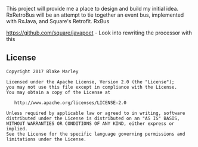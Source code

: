 This project will provide me a place to design and build my initial idea. RxRetroBus will be an
attempt to tie together an event bus, implemented with RxJava, and Square's Retrofit. RxBus

https://github.com/square/javapoet - Look into rewriting the processor with this

License
-------

    Copyright 2017 Blake Marley

    Licensed under the Apache License, Version 2.0 (the "License");
    you may not use this file except in compliance with the License.
    You may obtain a copy of the License at

       http://www.apache.org/licenses/LICENSE-2.0

    Unless required by applicable law or agreed to in writing, software
    distributed under the License is distributed on an "AS IS" BASIS,
    WITHOUT WARRANTIES OR CONDITIONS OF ANY KIND, either express or implied.
    See the License for the specific language governing permissions and
    limitations under the License.

